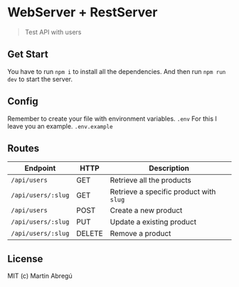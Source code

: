 # WebServer + RestServer

> Test API with users
  
## Get Start

You have to run ``` npm i ``` to install all the dependencies.
And then run ``` npm run dev ``` to start the server.

## Config

Remember to create your file with environment variables.
``` .env ```
For this I leave you an example.
``` .env.example ```

## Routes

| Endpoint | HTTP | Description |
| --- | --- | --- |
| `/api/users` | GET | Retrieve all the products |
| `/api/users/:slug` | GET | Retrieve a specific product with `slug` |
| `/api/users` | POST | Create a new product |
| `/api/users/:slug` | PUT | Update a existing product |
| `/api/users/:slug` | DELETE | Remove a product |

## License
MIT (c) Martin Abregú